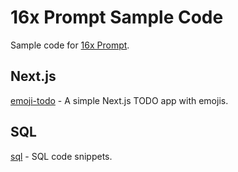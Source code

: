 # 16x Prompt Sample Code

Sample code for [16x Prompt](https://prompt.16x.engineer/).

## Next.js

[emoji-todo](/emoji-todo/) - A simple Next.js TODO app with emojis.

## SQL

[sql](/sql/) - SQL code snippets.
